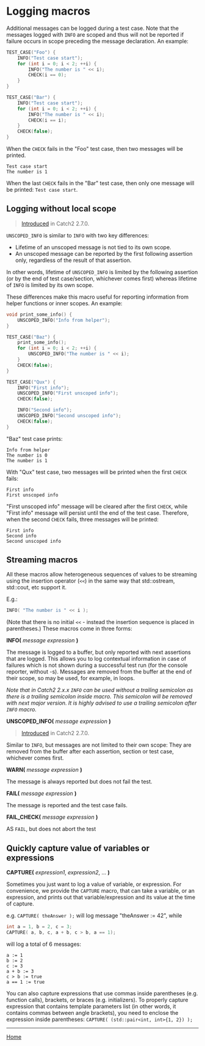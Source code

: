 <a id="top"></a>

# Logging macros

Additional messages can be logged during a test case. Note that the messages logged with `INFO` are scoped and thus will
not be reported if failure occurs in scope preceding the message declaration. An example:

```cpp
TEST_CASE("Foo") {
    INFO("Test case start");
    for (int i = 0; i < 2; ++i) {
        INFO("The number is " << i);
        CHECK(i == 0);
    }
}

TEST_CASE("Bar") {
    INFO("Test case start");
    for (int i = 0; i < 2; ++i) {
        INFO("The number is " << i);
        CHECK(i == i);
    }
    CHECK(false);
}
```

When the `CHECK` fails in the "Foo" test case, then two messages will be printed.

```
Test case start
The number is 1
```

When the last `CHECK` fails in the "Bar" test case, then only one message will be printed: `Test case start`.

## Logging without local scope

> [Introduced](https://github.com/catchorg/Catch2/issues/1522) in Catch2 2.7.0.

`UNSCOPED_INFO` is similar to `INFO` with two key differences:

- Lifetime of an unscoped message is not tied to its own scope.
- An unscoped message can be reported by the first following assertion only, regardless of the result of that assertion.

In other words, lifetime of `UNSCOPED_INFO` is limited by the following assertion (or by the end of test case/section,
whichever comes first) whereas lifetime of `INFO` is limited by its own scope.

These differences make this macro useful for reporting information from helper functions or inner scopes. An example:

```cpp
void print_some_info() {
    UNSCOPED_INFO("Info from helper");
}

TEST_CASE("Baz") {
    print_some_info();
    for (int i = 0; i < 2; ++i) {
        UNSCOPED_INFO("The number is " << i);
    }
    CHECK(false);
}

TEST_CASE("Qux") {
    INFO("First info");
    UNSCOPED_INFO("First unscoped info");
    CHECK(false);

    INFO("Second info");
    UNSCOPED_INFO("Second unscoped info");
    CHECK(false);
}
```

"Baz" test case prints:

```
Info from helper
The number is 0
The number is 1
```

With "Qux" test case, two messages will be printed when the first `CHECK` fails:

```
First info
First unscoped info
```

"First unscoped info" message will be cleared after the first `CHECK`, while "First info" message will persist until the
end of the test case. Therefore, when the second `CHECK` fails, three messages will be printed:

```
First info
Second info
Second unscoped info
```

## Streaming macros

All these macros allow heterogeneous sequences of values to be streaming using the insertion operator (```<<```) in the
same way that std::ostream, std::cout, etc support it.

E.g.:

```c++
INFO( "The number is " << i );
```

(Note that there is no initial ```<<``` - instead the insertion sequence is placed in parentheses.)
These macros come in three forms:

**INFO(** _message expression_ **)**

The message is logged to a buffer, but only reported with next assertions that are logged. This allows you to log
contextual information in case of failures which is not shown during a successful test run (for the console reporter,
without -s). Messages are removed from the buffer at the end of their scope, so may be used, for example, in loops.

_Note that in Catch2 2.x.x `INFO` can be used without a trailing semicolon as there is a trailing semicolon inside
macro.
This semicolon will be removed with next major version. It is highly advised to use a trailing semicolon after `INFO`
macro._

**UNSCOPED_INFO(** _message expression_ **)**

> [Introduced](https://github.com/catchorg/Catch2/issues/1522) in Catch2 2.7.0.

Similar to `INFO`, but messages are not limited to their own scope: They are removed from the buffer after each
assertion, section or test case, whichever comes first.

**WARN(** _message expression_ **)**

The message is always reported but does not fail the test.

**FAIL(** _message expression_ **)**

The message is reported and the test case fails.

**FAIL_CHECK(** _message expression_ **)**

AS `FAIL`, but does not abort the test

## Quickly capture value of variables or expressions

**CAPTURE(** _expression1_, _expression2_, ... **)**

Sometimes you just want to log a value of variable, or expression. For
convenience, we provide the `CAPTURE` macro, that can take a variable,
or an expression, and prints out that variable/expression and its value
at the time of capture.

e.g. `CAPTURE( theAnswer );` will log message "theAnswer := 42", while

```cpp
int a = 1, b = 2, c = 3;
CAPTURE( a, b, c, a + b, c > b, a == 1);
```

will log a total of 6 messages:

```
a := 1
b := 2
c := 3
a + b := 3
c > b := true
a == 1 := true
```

You can also capture expressions that use commas inside parentheses
(e.g. function calls), brackets, or braces (e.g. initializers). To
properly capture expression that contains template parameters list
(in other words, it contains commas between angle brackets), you need
to enclose the expression inside parentheses:
`CAPTURE( (std::pair<int, int>{1, 2}) );`


---

[Home](Readme.md#top)
